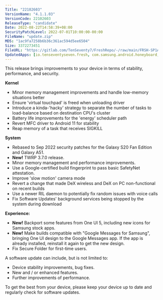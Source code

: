 ```yaml
---
Title: "22102603"
VersionName: "4.1.1.03"
VersionCode: 22102603
ReleaseType: "candidate"
Date: 2022-08-22T14:58:39+08:00
SecurityPatchLevel: 2022-07-01T10:00:00-00:00
FileName: "update.zip"
MD5: "1ac9fa7258b6b36c361ac594d5ee6504"
Size: 3372273451
FileURL: "https://gitlab.com/TenSeventy7/FreshRepo/-/raw/main/FRSH-SP1A_a50_4.1.1.03C_22102603_OFFICIAL.zip"
UpdatedApps: [io.tenseventyseven.fresh, com.samsung.android.honeyboard, com.sec.android.daemonapp, com.samsung.android.forest, com.samsung.android.app.dressroom, com.samsung.android.app.contacts, com.sec.android.gallery3d, com.samsung.android.incallui, com.samsung.android.messaging, com.samsung.android.lool, com.sec.android.app.soundalive, com.samsung.android.dialer, com.sec.android.app.launcher, com.sec.android.app.camera, com.sec.android.app.desktoplauncher, com.samsung.android.calendar]
---
```


This release brings improvements to your device in terms of stability, performance, and security.

**Kernel**

- Minor memory management improvements and handle low-memory situations better
- Ensure 'virtual touchpad' is freed when unloading driver
- Introduce a kinda-'hacky' strategy to separate the number of tasks to load-balance based on destination CPU's cluster
- Battery life improvements for the 'energy' scheduler path
- Revert MFC driver to Android 11 for stability
- Reap memory of a task that receives SIGKILL

**System**

- Rebased to Sep 2022 security patches for the Galaxy S20 Fan Edition and Galaxy A51.
- **New!** TWRP 3.7.0 release.
- Minor memory management and performance improvements.
- Use a Google-certified build fingerprint to pass basic SafetyNet attestation.
- Improve 'slow motion' camera mode
- Revert a change that made DeX wireless and DeX on PC non-functional on recent builds
- Use a newer RIL daemon to potentially fix random issues with voice calls
- Fix Software Updates' background services being stopped by the system during download

**Experience:**

- **New!** Backport some features from One UI 5, including new icons for Samsung stock apps.
- **New!** Make builds compatible with "Google Messages for Samsung", bringing One UI design to the Google Messages app. If the app is already installed, reinstall it again to get the new design.
- Fix Secure Folder for first-time users.

A software update can include, but is not limited to:

-   Device stability improvements, bug fixes.
-   New and / or enhanced features.
-   Further improvements of performance.

To get the best from your device, please keep your device up to date and regularly check for software updates.
